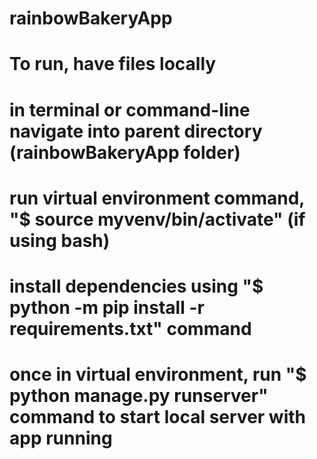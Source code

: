 # rainbowBakeryApp
# To run, have files locally
# in terminal or command-line navigate into parent directory (rainbowBakeryApp folder)
# run virtual environment command, "$ source myvenv/bin/activate" (if using bash)
# install dependencies using "$ python -m pip install -r requirements.txt" command
# once in virtual environment, run "$ python manage.py runserver" command to start local server with app running
